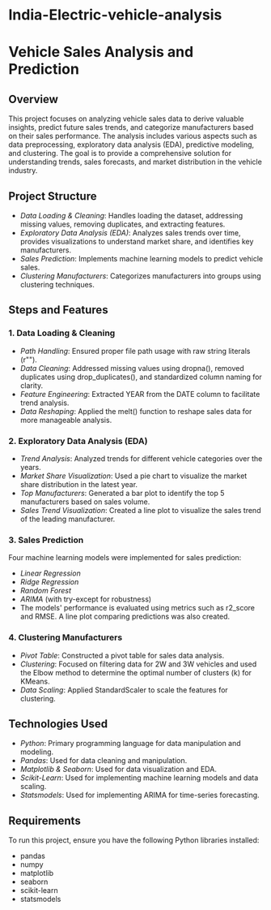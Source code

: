 # India-Electric-vehicle-analysis
# Vehicle Sales Analysis and Prediction

## Overview
This project focuses on analyzing vehicle sales data to derive valuable insights, predict future sales trends, and categorize manufacturers based on their sales performance. The analysis includes various aspects such as data preprocessing, exploratory data analysis (EDA), predictive modeling, and clustering. The goal is to provide a comprehensive solution for understanding trends, sales forecasts, and market distribution in the vehicle industry.

## Project Structure
- *Data Loading & Cleaning*: Handles loading the dataset, addressing missing values, removing duplicates, and extracting features.
- *Exploratory Data Analysis (EDA)*: Analyzes sales trends over time, provides visualizations to understand market share, and identifies key manufacturers.
- *Sales Prediction*: Implements machine learning models to predict vehicle sales.
- *Clustering Manufacturers*: Categorizes manufacturers into groups using clustering techniques.

## Steps and Features

### 1. Data Loading & Cleaning
- *Path Handling*: Ensured proper file path usage with raw string literals (r"").
- *Data Cleaning*: Addressed missing values using dropna(), removed duplicates using drop_duplicates(), and standardized column naming for clarity.
- *Feature Engineering*: Extracted YEAR from the DATE column to facilitate trend analysis.
- *Data Reshaping*: Applied the melt() function to reshape sales data for more manageable analysis.

### 2. Exploratory Data Analysis (EDA)
- *Trend Analysis*: Analyzed trends for different vehicle categories over the years.
- *Market Share Visualization*: Used a pie chart to visualize the market share distribution in the latest year.
- *Top Manufacturers*: Generated a bar plot to identify the top 5 manufacturers based on sales volume.
- *Sales Trend Visualization*: Created a line plot to visualize the sales trend of the leading manufacturer.

### 3. Sales Prediction
Four machine learning models were implemented for sales prediction:
- *Linear Regression*
- *Ridge Regression*
- *Random Forest*
- *ARIMA* (with try-except for robustness)
- The models' performance is evaluated using metrics such as r2_score and RMSE. A line plot comparing predictions was also created.

### 4. Clustering Manufacturers
- *Pivot Table*: Constructed a pivot table for sales data analysis.
- *Clustering*: Focused on filtering data for 2W and 3W vehicles and used the Elbow method to determine the optimal number of clusters (k) for KMeans.
- *Data Scaling*: Applied StandardScaler to scale the features for clustering.

## Technologies Used
- *Python*: Primary programming language for data manipulation and modeling.
- *Pandas*: Used for data cleaning and manipulation.
- *Matplotlib & Seaborn*: Used for data visualization and EDA.
- *Scikit-Learn*: Used for implementing machine learning models and data scaling.
- *Statsmodels*: Used for implementing ARIMA for time-series forecasting.

## Requirements
To run this project, ensure you have the following Python libraries installed:
- pandas
- numpy
- matplotlib
- seaborn
- scikit-learn
- statsmodels

